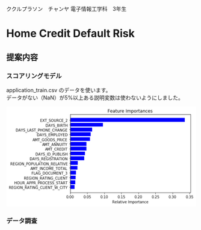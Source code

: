 ククルプラソン　チャンヤ 電子情報工学科　3年生

# Home Credit Default Risk

## 提案内容

### スコアリングモデル

application_train.csv のデータを使います。  
データがない（NaN）が5%以上ある説明変数は使わないようにしました。  

![alt text](https://github.com/chanjeed/Homecredit/blob/processing/img/feature_importances.png "Feature Importances")


### データ調査

